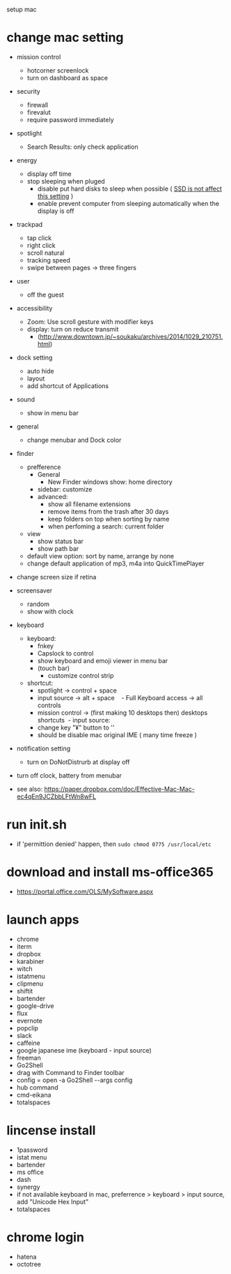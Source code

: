 setup mac

# change mac setting
- mission control
  - hotcorner screenlock
  - turn on dashboard as space
- security
  - firewall
  - firevalut
  - require password immediately
- spotlight
  - Search Results: only check  application
- energy
  - display off time
  - stop sleeping when pluged
    - disable put hard disks to sleep when possible ( [SSD is not affect this setting](https://support.apple.com/en-us/HT202824) )
    - enable prevent computer from sleeping automatically when the display is off
- trackpad
  - tap click
  - right click
  - scroll natural
  - tracking speed
  - swipe between pages -> three fingers
- user
  - off the guest
- accessibility
  - Zoom: Use scroll gesture with modifier keys
  - display: turn on reduce transmit
    - (http://www.downtown.jp/~soukaku/archives/2014/1029_210751.html)
- dock setting
  - auto hide
  - layout
  - add shortcut of Applications 
- sound
  - show in menu bar
- general
  - change menubar and Dock color
- finder
  - prefference
    - General
      - New Finder windows show: home directory
    - sidebar: customize
    - advanced:
      - show all filename extensions
      - remove items from the trash after 30 days
      - keep folders on top when sorting by name
      - when perfoming a search: current folder
  - view
    - show status bar
    - show path bar
  - default view option: sort by name, arrange by none
  - change default application of mp3, m4a into QuickTimePlayer
- change screen size if retina
- screensaver
  - random
  - show with clock
- keyboard
  - keyboard:
    - fnkey
    - Capslock to control
    - show keyboard and emoji viewer in menu bar
    - (touch bar)
      - customize control strip
  - shortcut:
    - spotlight -> control + space
    - input source -> alt + space
    - Full Keyboard access -> all controls
    - mission control -> (first making 10 desktops then) desktops shortcuts
  - input source:
    - change key "¥" button to '\'
    - should be disable mac original IME ( many time freeze )
- notification setting
  - turn on DoNotDistrurb at display off
- turn off clock, battery from menubar

- see also: https://paper.dropbox.com/doc/Effective-Mac-Mac-ec4qEn9JCZbbLFtWn8wFL

# run init.sh
 - if 'permittion denied' happen, then `sudo chmod 0775 /usr/local/etc`

# download and install ms-office365
  - https://portal.office.com/OLS/MySoftware.aspx

# launch apps
 - chrome
 - iterm
 - dropbox
 - karabiner
 - witch
 - istatmenu
 - clipmenu
 - shiftit
 - bartender
 - google-drive
 - flux
 - evernote
 - popclip
 - slack
 - caffeine
 - google japanese ime (keyboard - input source)
 - freeman
 - Go2Shell
  - drag with Command to Finder toolbar
  - config = open -a Go2Shell --args config
 - hub command
 - cmd-eikana
 - totalspaces

# lincense install
 - 1password
 - istat menu
 - bartender
 - ms office
 - dash
 - synergy
  - if not available keyboard in mac, preferrence > keyboard > input source, add "Unicode Hex Input"
 - totalspaces

# chrome login
 - hatena
 - octotree
